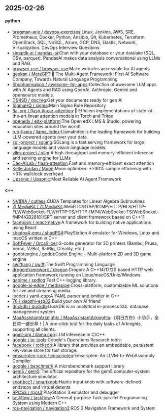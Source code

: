 ## 2025-02-26

#### python
* [bregman-arie / devops-exercises](https://github.com/bregman-arie/devops-exercises):Linux, Jenkins, AWS, SRE, Prometheus, Docker, Python, Ansible, Git, Kubernetes, Terraform, OpenStack, SQL, NoSQL, Azure, GCP, DNS, Elastic, Network, Virtualization. DevOps Interview Questions
* [sinaptik-ai / pandas-ai](https://github.com/sinaptik-ai/pandas-ai):Chat with your database or your datalake (SQL, CSV, parquet). PandasAI makes data analysis conversational using LLMs and RAG.
* [browser-use / browser-use](https://github.com/browser-use/browser-use):Make websites accessible for AI agents
* [geekan / MetaGPT](https://github.com/geekan/MetaGPT):🌟 The Multi-Agent Framework: First AI Software Company, Towards Natural Language Programming
* [Shubhamsaboo / awesome-llm-apps](https://github.com/Shubhamsaboo/awesome-llm-apps):Collection of awesome LLM apps with AI Agents and RAG using OpenAI, Anthropic, Gemini and opensource models.
* [DS4SD / docling](https://github.com/DS4SD/docling):Get your documents ready for gen AI
* [SigmaHQ / sigma](https://github.com/SigmaHQ/sigma):Main Sigma Rule Repository
* [fla-org / flash-linear-attention](https://github.com/fla-org/flash-linear-attention):🚀 Efficient implementations of state-of-the-art linear attention models in Torch and Triton
* [openedx / edx-platform](https://github.com/openedx/edx-platform):The Open edX LMS & Studio, powering education sites around the world!
* [run-llama / llama_index](https://github.com/run-llama/llama_index):LlamaIndex is the leading framework for building LLM-powered agents over your data.
* [sgl-project / sglang](https://github.com/sgl-project/sglang):SGLang is a fast serving framework for large language models and vision language models.
* [vllm-project / vllm](https://github.com/vllm-project/vllm):A high-throughput and memory-efficient inference and serving engine for LLMs
* [Dao-AILab / flash-attention](https://github.com/Dao-AILab/flash-attention):Fast and memory-efficient exact attention
* [KellerJordan / Muon](https://github.com/KellerJordan/Muon):Muon optimizer: +>30% sample efficiency with <3% wallclock overhead
* [Upsonic / Upsonic](https://github.com/Upsonic/Upsonic):Most Reliable AI Agent Framework

#### c++
* [NVIDIA / cutlass](https://github.com/NVIDIA/cutlass):CUDA Templates for Linear Algebra Subroutines
* [ZLMediaKit / ZLMediaKit](https://github.com/ZLMediaKit/ZLMediaKit):WebRTC/RTSP/RTMP/HTTP/HLS/HTTP-FLV/WebSocket-FLV/HTTP-TS/HTTP-fMP4/WebSocket-TS/WebSocket-fMP4/GB28181/SRT server and client framework based on C++11
* [facebook / react-native](https://github.com/facebook/react-native):A framework for building native applications using React
* [shadps4-emu / shadPS4](https://github.com/shadps4-emu/shadPS4):PlayStation 4 emulator for Windows, Linux and macOS written in C++
* [SoftFever / OrcaSlicer](https://github.com/SoftFever/OrcaSlicer):G-code generator for 3D printers (Bambu, Prusa, Voron, VzBot, RatRig, Creality, etc.)
* [godotengine / godot](https://github.com/godotengine/godot):Godot Engine – Multi-platform 2D and 3D game engine
* [swiftlang / swift](https://github.com/swiftlang/swift):The Swift Programming Language
* [drogonframework / drogon](https://github.com/drogonframework/drogon):Drogon: A C++14/17/20 based HTTP web application framework running on Linux/macOS/Unix/Windows
* [gabime / spdlog](https://github.com/gabime/spdlog):Fast C++ logging library.
* [google-ai-edge / mediapipe](https://github.com/google-ai-edge/mediapipe):Cross-platform, customizable ML solutions for live and streaming media.
* [jbeder / yaml-cpp](https://github.com/jbeder/yaml-cpp):A YAML parser and emitter in C++
* [78 / xiaozhi-esp32](https://github.com/78/xiaozhi-esp32):Build your own AI friend
* [duckdb / duckdb](https://github.com/duckdb/duckdb):DuckDB is an analytical in-process SQL database management system
* [MaaAssistantArknights / MaaAssistantArknights](https://github.com/MaaAssistantArknights/MaaAssistantArknights):《明日方舟》小助手，全日常一键长草！| A one-click tool for the daily tasks of Arknights, supporting all clients.
* [ggml-org / llama.cpp](https://github.com/ggml-org/llama.cpp):LLM inference in C/C++
* [google / or-tools](https://github.com/google/or-tools):Google's Operations Research tools:
* [facebook / rocksdb](https://github.com/facebook/rocksdb):A library that provides an embeddable, persistent key-value store for fast storage.
* [emscripten-core / emscripten](https://github.com/emscripten-core/emscripten):Emscripten: An LLVM-to-WebAssembly Compiler
* [google / benchmark](https://github.com/google/benchmark):A microbenchmark support library
* [gem5 / gem5](https://github.com/gem5/gem5):The official repository for the gem5 computer-system architecture simulator.
* [scottbez1 / smartknob](https://github.com/scottbez1/smartknob):Haptic input knob with software-defined endstops and virtual detents
* [RPCS3 / rpcs3](https://github.com/RPCS3/rpcs3):PlayStation 3 emulator and debugger
* [taskflow / taskflow](https://github.com/taskflow/taskflow):A General-purpose Task-parallel Programming System using Modern C++
* [ros-navigation / navigation2](https://github.com/ros-navigation/navigation2):ROS 2 Navigation Framework and System
